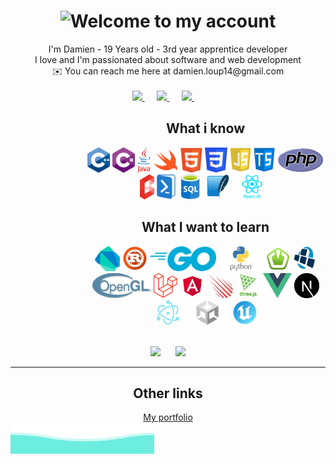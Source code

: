 <div align="center">
    <h1> <img src="https://readme-typing-svg.demolab.com/?lines=>+WELCOME+<;>+ENJOY+EXPLORING+MY+PROJECTS+<;>+HEYY+!+<&font=Fira%20Code&center=true&width=380&height=50&duration=4000&pause=1000&color=54eadb" alt="Welcome to my account"> </h1>
    I'm Damien - 19 Years old - 3rd year apprentice developer <br />
    I love and I'm passionated about software and web development <br />
    ✉️ You can reach me here at damien.loup14@gmail.com </a> <br /> <br />
    <a href="https://www.linkedin.com/in/damien-loup-797a94257/">
        <img src="https://img.shields.io/badge/-Damien%20Loup-blue?style=flat-square&logo=Linkedin&logoColor=white&link=https://www.linkedin.com/in/damien-loup-797a94257/" />
    </a>&nbsp;&nbsp;&nbsp;&nbsp;
    <a href="mailto:damien.loup14@gmail.com">
        <img src="https://img.shields.io/badge/-damien.loup@gmail.com-red?style=flat-square&logo=Gmail&logoColor=white&link=mailto:damien.loup14@gmail.com" />
    </a>&nbsp;&nbsp;&nbsp;&nbsp;
    <a href="https://github.com/dam277">
        <img src="https://img.shields.io/badge/-dam277-black?style=flat-square&logo=Github&logoColor=white&link=https://github.com/dam277" />
    </a>&nbsp;&nbsp;&nbsp;&nbsp;
</div>
<div align="center">
    <div >
        <dl><dd><dl><dd><dl><dd>
        <h2> What i know </h2>
        <img height="40" src="src/images/Cpp.png" />
        <img height="40" src="src/images/Csharp.png" />
        <img height="40" src="src/images/Java.png" />
        <img height="40" src="src/images/Swift.png" />
        <img height="40" src="src/images/Html.png" />
        <img height="40" src="src/images/Css.png" />
        <img height="40" src="src/images/Javascript.png" />
        <img height="40" src="src/images/Typescript.png" />
        <img height="40" src="src/images/Php.png" />
        <img height="40" src="src/images/Blade.png" />
        <img height="40" src="src/images/Powershell.png" />
        <img height="40" src="src/images/Sql.png" />
        <img height="40" src="src/images/Sqlite.png" />
        <img height="40" src="src/images/React.png" />
        <h2> What I want to learn </h2>
        <img height="40" src="src/images/Dart.png" />
        <img height="40" src="src/images/Rust.png" />
        <img height="40" src="src/images/Go.png" />
        <img height="40" src="src/images/Python.png" />
        <img height="40" src="src/images/Sfml.png" />
        <img height="40" src="src/images/Lwjgl.png" />
        <img height="40" src="src/images/OpenGl.png" />
        <img height="40" src="src/images/Laravel.png" />
        <img height="40" src="src/images/Angular.png" />
        <img height="40" src="src/images/Meteor.png" />
        <img height="40" src="src/images/Three.png" />
        <img height="40" src="src/images/Vue.png" />
        <img height="40" src="src/images/Next.png" />
        <img height="40" src="src/images/Electron.png" />
        <img height="40" src="src/images/Unity.png" />
        <img height="40" src="src/images/UnrealEngine.png" />
        </dd></dl></dd></dl></dd></dl>
    </div>
    <br />
    <img width="45%" src="https://github-readme-stats.vercel.app/api?username=dam277&show_icons=true&theme=dracula&line_height=33" />
    &nbsp;&nbsp;&nbsp;&nbsp;
    <img width="45%" src="https://github-readme-stats.vercel.app/api/top-langs/?username=dam277&theme=nord&layout=compact">
</div>
<hr />
<div align="center">
    <h2> Other links </h2>
    <a href="https://dam277.github.io/dam277/">My portfolio</a>
</div>
<img src="https://github.com/dam277/dam277/blob/master/src/images/style/footer.svg" />
